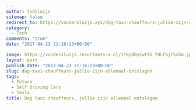```yaml
---
author: tvdsluijs
sitemap: false
redirect_to: https://vandersluijs.xyz/dag-taxi-chauffeurs-jullie-zijn-allemaal-ontslagen/
category:
  - Tech
comments: "true"
date: "2017-04-23 21:16:13+00:00"

image: https://vandersluijs.resultants-e.nl/1*epOby2wtI5_YdLFbjr5sXw.jpeg
layout: post
publish_date: "2017-04-23 21:16:13+00:00"
slug: dag-taxi-chauffeurs-jullie-zijn-allemaal-ontslagen
tags:
  - Future
  - Self Driving Cars
  - Tesla
title: Dag taxi chauffeurs, jullie zijn allemaal ontslagen
---
```

